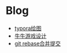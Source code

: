 # Blog
* [typora绘图](https://github.com/DavidZhiXing/Blog/blob/master/typora%E7%BB%98%E5%9B%BE.md)
* [牛牛游戏设计](https://github.com/DavidZhiXing/Blog/blob/master/牛牛游戏设计.md)
* [git rebase合并提交](https://github.com/DavidZhiXing/Blog/issues/1)
